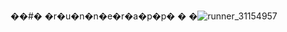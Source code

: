 ��#� �r�u�n�n�e�r�a�p�p�
�
�![runner_31154957](https://user-images.githubusercontent.com/31662281/236605877-144ee08c-3a0f-4851-b85d-af8dde483fae.gif)
